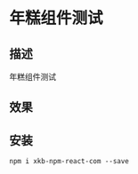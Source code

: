 # 年糕组件测试

## 描述

年糕组件测试

## 效果

<!-- <img src="https://s2.loli.net/2021/12/20/cVabgIUZtSTkJzD.png" width="320"/><img src="https://s2.loli.net/2021/12/20/QckIs3OTuiEdvql.png" width="320"/> -->

## 安装

```
npm i xkb-npm-react-com --save
```


